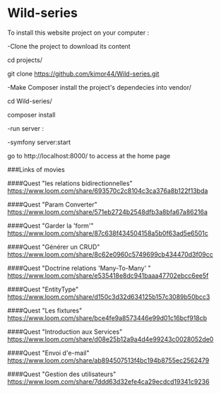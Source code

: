 # Wild-series

To install this website project on your computer :

-Clone the project to download its content

cd projects/

git clone https://github.com/kimor44/Wild-series.git

-Make Composer install the project's dependecies into vendor/

cd Wild-series/

composer install

-run server :

-symfony server:start

go to http://localhost:8000/ to access at the home page

###Links of movies 

####Quest "les relations bidirectionnelles"
https://www.loom.com/share/693570c2c8104c3ca376a8b122f13bda

####Quest "Param Converter"
https://www.loom.com/share/571eb2724b2548dfb3a8bfa67a86216a

####Quest "Garder la 'form'"
https://www.loom.com/share/87c638f434504158a5b0f63ad5e6501c

####Quest "Générer un CRUD"
https://www.loom.com/share/8c62e0960c5749699cb434470d3f09cc

####Quest "Doctrine relations 'Many-To-Many' "
https://www.loom.com/share/e535418e8dc941baaa47702ebcc6ee5f

####Quest "EntityType"
https://www.loom.com/share/d150c3d32d634125b157c3089b50bcc3

####Quest "Les fixtures"
https://www.loom.com/share/bce4fe9a8573446e99d01c16bcf918cb

####Quest "Introduction aux Services"
https://www.loom.com/share/d08e25b12a9a4d4e99243c0028052de0

####Quest "Envoi d'e-mail"
https://www.loom.com/share/ab894507513f4bc194b8755ec2562479

####Quest "Gestion des utilisateurs"
https://www.loom.com/share/7ddd63d32efe4ca29ecdcd19341c9236
